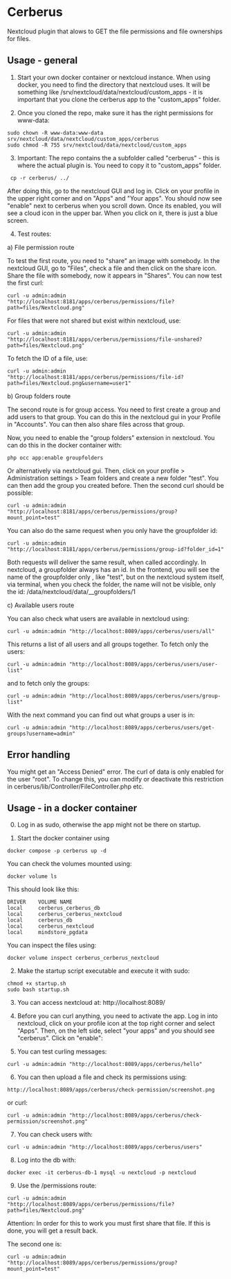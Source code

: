 # Cerberus

Nextcloud plugin that alows to GET the file permissions and file ownerships for files.

## Usage - general

1. Start your own docker container or nextcloud instance. When using docker, you need to find the directory that
   nextcloud uses. It will be something like /srv/nextcloud/data/nextcloud/custom_apps - it is important that you clone
   the cerberus app to the "custom_apps" folder.

2. Once you cloned the repo, make sure it has the right permissions for www-data:

```
sudo chown -R www-data:www-data srv/nextcloud/data/nextcloud/custom_apps/cerberus
sudo chmod -R 755 srv/nextcloud/data/nextcloud/custom_apps
```

3. Important: The repo contains the a subfolder called "cerberus" - this is where the actual plugin is. You need to copy
   it to "custom_apps" folder.

```
 cp -r cerberus/ ../
```

After doing this, go to the nextcloud GUI and log in. Click on your profile in the upper right corner and on "Apps"
and "Your apps". You should now see "enable" next to cerberus when you scroll down. Once its enabled, you will see a
cloud icon in the upper bar. When you click on it, there is just a blue screen.

4. Test routes:

a) File permission route

To test the first route, you need to "share" an image with somebody. In the nextcloud GUI, go to "Files", check a file
and then click on the share icon. Share the file with somebody, now it appears in "Shares". You can now test the first
curl:

```
curl -u admin:admin "http://localhost:8181/apps/cerberus/permissions/file?path=files/Nextcloud.png"
```

For files that were not shared but exist within nextcloud, use:

```
curl -u admin:admin "http://localhost:8181/apps/cerberus/permissions/file-unshared?path=files/Nextcloud.png"
```

To fetch the ID of a file, use:

```
curl -u admin:admin "http://localhost:8181/apps/cerberus/permissions/file-id?path=files/Nextcloud.png&username=user1"
```

b) Group folders route

The second route is for group access. You need to first create a group and add users to that group. You can do this in
the nextcloud gui in your Profile in "Accounts". You can then also share files across that group.

Now, you need to enable the "group folders" extension in nextcloud. You can do this in the docker container with:

```
php occ app:enable groupfolders
```

Or alternatively via nextcloud gui. Then, click on your profile > Administration settings > Team folders and create a
new folder "test". You can then add the group you created before. Then the second curl should be possible:

```
curl -u admin:admin "http://localhost:8181/apps/cerberus/permissions/group?mount_point=test"
```

You can also do the same request when you only have the groupfolder id:

```
curl -u admin:admin "http://localhost:8181/apps/cerberus/permissions/group-id?folder_id=1"
```

Both requests will deliver the same result, when called accordingly. In nextcloud, a groupfolder always has an id. In
the frontend, you will see the name of the groupfolder only , like "test", but on the nextcloud system itself, via
terminal, when you check the folder, the name will not be visible, only the id: /data/nextcloud/data/__groupfolders/1

c) Available users route

You can also check what users are available in nextcloud using:

```
curl -u admin:admin "http://localhost:8089/apps/cerberus/users/all"
```

This returns a list of all users and all groups together. To fetch only the users:

```
curl -u admin:admin "http://localhost:8089/apps/cerberus/users/user-list"
```

and to fetch only the groups:

```
curl -u admin:admin "http://localhost:8089/apps/cerberus/users/group-list"
```

With the next command you can find out what groups a user is in:

```
curl -u admin:admin "http://localhost:8089/apps/cerberus/users/get-groups?username=admin"
```

## Error handling

You might get an "Access Denied" error. The curl of data is only enabled for the user "root". To change this, you can
modify or deactivate this restriction in cerberus/lib/Controller/FileController.php etc.

## Usage - in a docker container

0. Log in as sudo, otherwise the app might not be there on startup.

1. Start the docker container using

```
docker compose -p cerberus up -d
```

You can check the volumes mounted using:

```
docker volume ls
```

This should look like this:

```
DRIVER    VOLUME NAME
local     cerberus_cerberus_db
local     cerberus_cerberus_nextcloud
local     cerberus_db
local     cerberus_nextcloud
local     mindstore_pgdata
```

You can inspect the files using:

```
docker volume inspect cerberus_cerberus_nextcloud
```

2. Make the startup script executable and execute it with sudo:

```
chmod +x startup.sh
sudo bash startup.sh
```

3. You can access nextcloud at: http://localhost:8089/

4. Before you can curl anything, you need to activate the app. Log in into nextcloud, click on your profile icon at the
   top right corner and select "Apps". Then, on the left side, select "your apps" and you should see "cerberus". Click
   on "enable":

5. You can test curling messages:

```
curl -u admin:admin "http://localhost:8089/apps/cerberus/hello"
```

6. You can then upload a file and check its permissions using:

```
http://localhost:8089/apps/cerberus/check-permission/screenshot.png
```

or curl:

```
curl -u admin:admin "http://localhost:8089/apps/cerberus/check-permission/screenshot.png"
```

7. You can check users with:

```
curl -u admin:admin "http://localhost:8089/apps/cerberus/users"
```

8. Log into the db with:

```
docker exec -it cerberus-db-1 mysql -u nextcloud -p nextcloud
```

9. Use the /permissions route:

```
curl -u admin:admin "http://localhost:8089/apps/cerberus/permissions/file?path=files/Nextcloud.png"
```

Attention: In order for this to work you must first share that file. If this is done, you will get a result back.

The second one is:

```
curl -u admin:admin "http://localhost:8089/apps/cerberus/permissions/group?mount_point=test"
```
